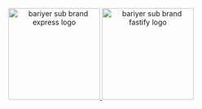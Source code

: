 <p align="center">
  <a href="https://github.com/bariyer/bariyer/server/express/README.md">
    <img width="180" alt="bariyer sub brand express logo" src="https://user-images.githubusercontent.com/29407019/134476716-61a6cff3-8122-4c45-bb10-669406702d6e.png">
  </a>
  <a href="https://github.com/bariyer/bariyer/server/fastify/README.md">
    <img width="180" alt="bariyer sub brand fastify logo" title="bariyer sub brand fastify logo" src="https://user-images.githubusercontent.com/29407019/134486641-05eb08d6-a50d-40a9-a38c-4c337f36ed71.png">
  </a>

  <!-- Coming Soon :) -->

  <!-- <a href="server/hapi/README.md">
    <img width="256" alt="bariyer sub brand hapi logo" src="https://user-images.githubusercontent.com/29407019/134476727-188d51c5-3c89-4539-b8ff-136c01de9b6f.png">
  </a>

  <a href="server/koa/README.md">
    <img width="256" alt="bariyer sub brand koa logo" src="https://user-images.githubusercontent.com/29407019/134476729-db9f6b22-ac14-404e-bdaf-dbda9a9f76dd.png">
  </a> -->
</p>
